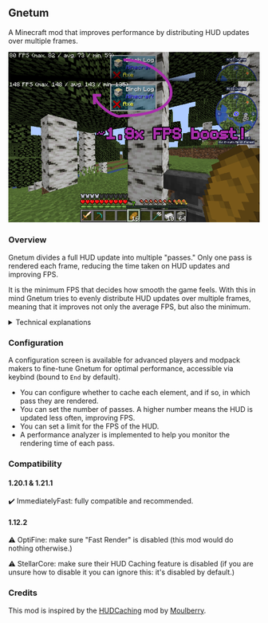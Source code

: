 ## Gnetum

A Minecraft mod that improves performance by distributing HUD updates over multiple frames.

![Comparison](assets/comparision.png)

### Overview

Gnetum divides a full HUD update into multiple "passes." Only one pass is rendered each frame, reducing the time taken on HUD updates and improving FPS.

It is the minimum FPS that decides how smooth the game feels. With this in mind Gnetum tries to evenly distribute HUD updates over multiple frames, meaning that it improves not only the average FPS, but also the minimum.

<details>

<summary>Technical explanations</summary>

The idea behind Gnetum is to reduce the framerate of the HUD, which is not cheap to render and does not really change often, to improve the overall performance of the game, in a way that improves both the average and the minimum FPS. To achieve this:

- Gnetum employs two framebuffers, called a back framebuffer and a front framebuffer, respectively
- Each frame will render a "pass", that is, a (customizable) portion of the complete HUD, to the back framebuffer
- If the number of passes is set to 4, for example, a full HUD update is distributed over 4 frames, saving a lot of draw calls every frame and improving FPS
- After all passes finish rendering, the back framebuffer is "swapped" with the front framebuffer
- Each frame also renders the front framebuffer, which contains a texture of the full HUD

An additional HUD FPS limiter is implemented, mainly to save power on scenarios where the game framerate is very high.

</details>

### Configuration

A configuration screen is available for advanced players and modpack makers to fine-tune Gnetum for optimal performance, accessible via keybind (bound to ```End``` by default).

- You can configure whether to cache each element, and if so, in which pass they are rendered.
- You can set the number of passes. A higher number means the HUD is updated less often, improving FPS.
- You can set a limit for the FPS of the HUD.
- A performance analyzer is implemented to help you monitor the rendering time of each pass.

### Compatibility

#### 1.20.1 & 1.21.1

✔️ ImmediatelyFast: fully compatible and recommended.

#### 1.12.2

⚠️ OptiFine: make sure "Fast Render" is disabled (this mod would do nothing otherwise.)

⚠️ StellarCore: make sure their HUD Caching feature is disabled (if you are unsure how to disable it you can ignore this: it's disabled by default.)

### Credits

This mod is inspired by the [HUDCaching](https://github.com/Moulberry/MCHUDCaching) mod by [Moulberry](https://github.com/moulberry).